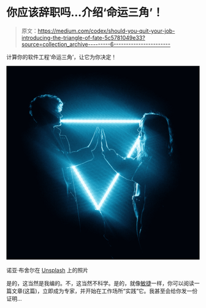 # 你应该辞职吗…介绍‘命运三角’！

> 原文：<https://medium.com/codex/should-you-quit-your-job-introducing-the-triangle-of-fate-5c5781049e33?source=collection_archive---------6----------------------->

计算你的软件工程‘命运三角’，让它为你决定！

![](img/0c648371bd7e9030505c3503008991ec.png)

诺亚·布舍尔在 [Unsplash](https://unsplash.com/s/photos/triangle?utm_source=unsplash&utm_medium=referral&utm_content=creditCopyText) 上的照片

是的，这当然是我编的。不，这当然不科学。是的，就像[敏捷](https://www.visual-paradigm.com/scrum/what-is-agile-software-development/)一样，你可以阅读一篇文章(这篇)，立即成为专家，并开始在工作场所“实践”它。我甚至会给你发一份证明…